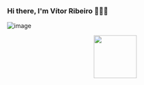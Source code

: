 ### Hi there, I'm Vítor Ribeiro 🙋🏻‍♂️

<!--
**vitorribeiro99/vitorribeiro99** is a ✨ _special_ ✨ repository because its `README.md` (this file) appears on your GitHub profile.

Here are some ideas to get you started:

- 🔭 I’m currently working on ...
- 🌱 I’m currently learning ...
- 👯 I’m looking to collaborate on ...
- 🤔 I’m looking for help with ...
- 💬 Ask me about ...
- 📫 How to reach me: ...
- 😄 Pronouns: ...
- ⚡ Fun fact: ...
-->
![image]()


<div id="header" align="center">
  <img src="https://media.giphy.com/media/M9gbBd9nbDrOTu1Mqx/giphy.gif](https://user-images.githubusercontent.com/73917262/222388230-62bca915-be56-4d2d-9115-6cc2856c71c3.png" width="100"/>
</div>
